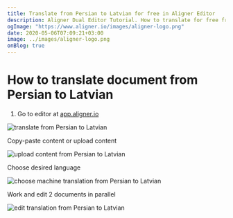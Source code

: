 ```yaml
---
title: Translate from Persian to Latvian for free in Aligner Editor
description: Aligner Dual Editor Tutorial. How to translate for free from Persian to Latvian. Aligner is multilingual document management platform. 
ogImage: "https://www.aligner.io/images/aligner-logo.png"
date: 2020-05-06T07:09:21+03:00
image: ../images/aligner-logo.png
onBlog: true
---
```


# How to translate document from Persian to Latvian

1. Go to editor at [app.aligner.io](https://app.aligner.io "Aligner App web page")

![translate from Persian to Latvian](../aligner-blank-editor.png "translate from Persian to Latvian")

Copy-paste content or upload content

![upload content from Persian to Latvian](../aligner-uploaded-document.png "upload content from Persian to Latvian")

Choose desired language

![choose machine translation from Persian to Latvian](../aligner-language-dropdown.png "choose machine translation from Persian to Latvian")

Work and edit 2 documents in parallel

![edit translation from Persian to Latvian](../aligner-double-sitded-editor.png "edit translation from Persian to Latvian")

